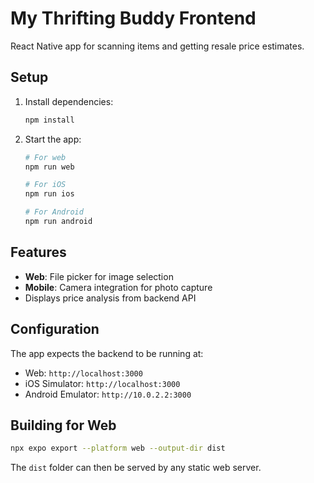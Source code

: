 # My Thrifting Buddy Frontend

React Native app for scanning items and getting resale price estimates.

## Setup

1. Install dependencies:
   ```bash
   npm install
   ```

2. Start the app:
   ```bash
   # For web
   npm run web
   
   # For iOS
   npm run ios
   
   # For Android  
   npm run android
   ```

## Features

- **Web**: File picker for image selection
- **Mobile**: Camera integration for photo capture
- Displays price analysis from backend API

## Configuration

The app expects the backend to be running at:
- Web: `http://localhost:3000`
- iOS Simulator: `http://localhost:3000`
- Android Emulator: `http://10.0.2.2:3000`

## Building for Web

```bash
npx expo export --platform web --output-dir dist
```

The `dist` folder can then be served by any static web server.